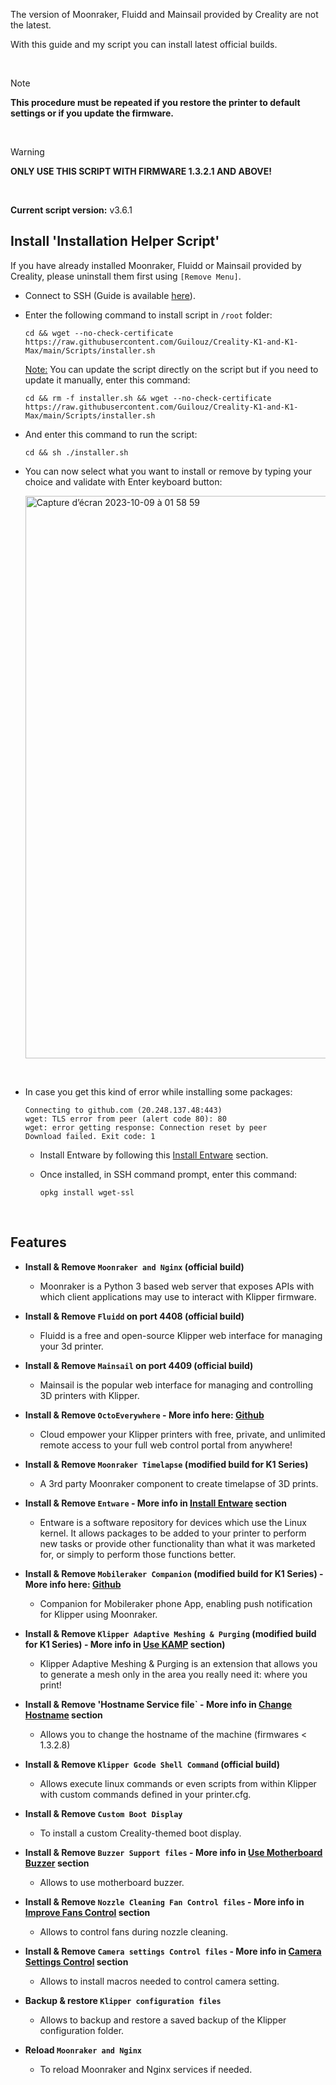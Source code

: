 The version of Moonraker, Fluidd and Mainsail provided by Creality are not the latest.

With this guide and my script you can install latest official builds.

<br />

> [!NOTE]
> **This procedure must be repeated if you restore the printer to default settings or if you update the firmware.**

<br />

> [!WARNING]
> **ONLY USE THIS SCRIPT WITH FIRMWARE 1.3.2.1 AND ABOVE!**

<br />

**Current script version:** v3.6.1

## Install 'Installation Helper Script'

If you have already installed Moonraker, Fluidd or Mainsail provided by Creality, please uninstall them first using `[Remove Menu]`.

- Connect to SSH (Guide is available [here](https://github.com/Guilouz/Creality-K1-and-K1-Max/wiki/SSH-Connection)).

- Enter the following command to install script in `/root` folder:

  ```
  cd && wget --no-check-certificate https://raw.githubusercontent.com/Guilouz/Creality-K1-and-K1-Max/main/Scripts/installer.sh
  ```

  <u>Note:</u> You can update the script directly on the script but if you need to update it manually, enter this command:

  ```
  cd && rm -f installer.sh && wget --no-check-certificate https://raw.githubusercontent.com/Guilouz/Creality-K1-and-K1-Max/main/Scripts/installer.sh
  ```

- And enter this command to run the script:

  ```
  cd && sh ./installer.sh
  ```

- You can now select what you want to install or remove by typing your choice and validate with Enter keyboard button:

  <img width="900" alt="Capture d’écran 2023-10-09 à 01 58 59" src="https://github.com/Guilouz/Creality-K1-and-K1-Max/assets/12702322/bac35dd7-6a81-4ada-a711-6f6d2b2c566d">

<br />

- In case you get this kind of error while installing some packages:

  ```
  Connecting to github.com (20.248.137.48:443)
  wget: TLS error from peer (alert code 80): 80
  wget: error getting response: Connection reset by peer
  Download failed. Exit code: 1
  ```
  
  - Install Entware by following this [Install Entware](https://github.com/Guilouz/Creality-K1-and-K1-Max/wiki/Install-Entware) section.

  - Once installed, in SSH command prompt, enter this command:

    ```
    opkg install wget-ssl
    ```

<br />

## Features

- **Install & Remove `Moonraker and Nginx` (official build)**
  - Moonraker is a Python 3 based web server that exposes APIs with which client applications may use to interact with Klipper firmware.

- **Install & Remove `Fluidd` on port 4408 (official build)**
  - Fluidd is a free and open-source Klipper web interface for managing your 3d printer.

- **Install & Remove `Mainsail` on port 4409 (official build)**
  - Mainsail is the popular web interface for managing and controlling 3D printers with Klipper.

- **Install & Remove `OctoEverywhere` - More info here: [Github](https://github.com/QuinnDamerell/OctoPrint-OctoEverywhere)**
  - Cloud empower your Klipper printers with free, private, and unlimited remote access to your full web control portal from anywhere!

- **Install & Remove `Moonraker Timelapse` (modified build for K1 Series)**
  - A 3rd party Moonraker component to create timelapse of 3D prints.

- **Install & Remove `Entware` - More info in [Install Entware](https://github.com/Guilouz/Creality-K1-and-K1-Max/wiki/Install-Entware) section**

  - Entware is a software repository for devices which use the Linux kernel. It allows packages to be added to your printer to perform new tasks or provide other functionality than what it was marketed for, or simply to perform those functions better.

- **Install & Remove `Mobileraker Companion` (modified build for K1 Series) - More info here: [Github](https://github.com/Clon1998/mobileraker_companion#how-it-works)**
  - Companion for Mobileraker phone App, enabling push notification for Klipper using Moonraker.

- **Install & Remove `Klipper Adaptive Meshing & Purging` (modified build for K1 Series) - More info in [Use KAMP](https://github.com/Guilouz/Creality-K1-and-K1-Max/wiki/Use-KAMP) section)**
  - Klipper Adaptive Meshing & Purging is an extension that allows you to generate a mesh only in the area you really need it: where you print!


- **Install & Remove 'Hostname Service file` - More info in [Change Hostname](https://github.com/Guilouz/Creality-K1-and-K1-Max/wiki/Change-Hostname) section**
  - Allows you to change the hostname of the machine (firmwares < 1.3.2.8)

- **Install & Remove `Klipper Gcode Shell Command` (official build)**
  - Allows execute linux commands or even scripts from within Klipper with custom commands defined in your printer.cfg.

- **Install & Remove `Custom Boot Display`**
  - To install a custom Creality-themed boot display.

- **Install & Remove `Buzzer Support files` - More info in [Use Motherboard Buzzer](https://github.com/Guilouz/Creality-K1-and-K1-Max/wiki/Use-Motherboard-Buzzer) section**
  - Allows to use motherboard buzzer.

- **Install & Remove `Nozzle Cleaning Fan Control files` - More info in [Improve Fans Control](https://github.com/Guilouz/Creality-K1-and-K1-Max/wiki/Improve-Fans-Control) section**
  - Allows to control fans during nozzle cleaning.

- **Install & Remove `Camera settings Control files` - More info in [Camera Settings Control](https://github.com/Guilouz/Creality-K1-and-K1-Max/wiki/Camera-Settings-Control) section**
  - Allows to install macros needed to control camera setting.

- **Backup & restore `Klipper configuration files`**
  - Allows to backup and restore a saved backup of the Klipper configuration folder.

- **Reload `Moonraker and Nginx`**
  - To reload Moonraker and Nginx services if needed.

<br />